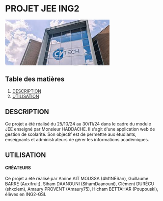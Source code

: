 # PROJET JEE ING2

![alt_text](https://github.com/Auxifruit/ProjetGestionJEE/blob/main/banner.jpg)

## Table des matières
1. [DESCRIPTION](#description)
2. [UTILISATION](#utilisation)

## DESCRIPTION

Ce projet a été réalisé du 25/10/24 au 30/11/24 dans le cadre du module JEE enseigné par Monsieur HADDACHE. Il s'agit d'une application web de gestion de scolarité. Son objectif est de permettre aux étudiants, enseignants et administrateurs de gérer les informations académiques. 

## UTILISATION

#### CRÉATEURS

Ce projet a été réalisé par Amine AIT MOUSSA (4M1NESan), Guillaume BARRÉ (Auxifruit), Siham DAANOUNI (SihamDaanouni), Clément DURÉCU (shxclem), Amaury PROVENT (Amaury75), Hicham BETTAHAR (Poupouski), élèves en ING2-GSI.
